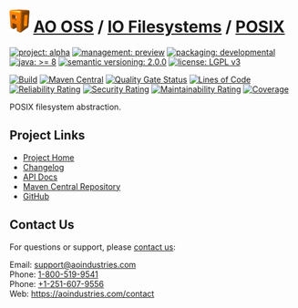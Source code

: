 # [<img src="ao-logo.png" alt="AO Logo" width="35" height="40">](https://github.com/ao-apps) [AO OSS](https://github.com/ao-apps/ao-oss) / [IO Filesystems](https://github.com/ao-apps/ao-io-filesystems) / [POSIX](https://github.com/ao-apps/ao-io-filesystems-posix)

[![project: alpha](https://oss.aoapps.com/ao-badges/project-alpha.svg)](https://aoindustries.com/life-cycle#project-alpha)
[![management: preview](https://oss.aoapps.com/ao-badges/management-preview.svg)](https://aoindustries.com/life-cycle#management-preview)
[![packaging: developmental](https://oss.aoapps.com/ao-badges/packaging-developmental.svg)](https://aoindustries.com/life-cycle#packaging-developmental)  
[![java: &gt;= 8](https://oss.aoapps.com/ao-badges/java-8.svg)](https://docs.oracle.com/javase/8/docs/api/)
[![semantic versioning: 2.0.0](https://oss.aoapps.com/ao-badges/semver-2.0.0.svg)](http://semver.org/spec/v2.0.0.html)
[![license: LGPL v3](https://oss.aoapps.com/ao-badges/license-lgpl-3.0.svg)](https://www.gnu.org/licenses/lgpl-3.0)

[![Build](https://github.com/ao-apps/ao-io-filesystems-posix/workflows/Build/badge.svg?branch=master)](https://github.com/ao-apps/ao-io-filesystems-posix/actions?query=workflow%3ABuild)
[![Maven Central](https://maven-badges.herokuapp.com/maven-central/com.aoapps/ao-io-filesystems-posix/badge.svg)](https://maven-badges.herokuapp.com/maven-central/com.aoapps/ao-io-filesystems-posix)
[![Quality Gate Status](https://sonarcloud.io/api/project_badges/measure?branch=master&project=com.aoapps%3Aao-io-filesystems-posix&metric=alert_status)](https://sonarcloud.io/dashboard?branch=master&id=com.aoapps%3Aao-io-filesystems-posix)
[![Lines of Code](https://sonarcloud.io/api/project_badges/measure?branch=master&project=com.aoapps%3Aao-io-filesystems-posix&metric=ncloc)](https://sonarcloud.io/component_measures?branch=master&id=com.aoapps%3Aao-io-filesystems-posix&metric=ncloc)  
[![Reliability Rating](https://sonarcloud.io/api/project_badges/measure?branch=master&project=com.aoapps%3Aao-io-filesystems-posix&metric=reliability_rating)](https://sonarcloud.io/component_measures?branch=master&id=com.aoapps%3Aao-io-filesystems-posix&metric=Reliability)
[![Security Rating](https://sonarcloud.io/api/project_badges/measure?branch=master&project=com.aoapps%3Aao-io-filesystems-posix&metric=security_rating)](https://sonarcloud.io/component_measures?branch=master&id=com.aoapps%3Aao-io-filesystems-posix&metric=Security)
[![Maintainability Rating](https://sonarcloud.io/api/project_badges/measure?branch=master&project=com.aoapps%3Aao-io-filesystems-posix&metric=sqale_rating)](https://sonarcloud.io/component_measures?branch=master&id=com.aoapps%3Aao-io-filesystems-posix&metric=Maintainability)
[![Coverage](https://sonarcloud.io/api/project_badges/measure?branch=master&project=com.aoapps%3Aao-io-filesystems-posix&metric=coverage)](https://sonarcloud.io/component_measures?branch=master&id=com.aoapps%3Aao-io-filesystems-posix&metric=Coverage)

POSIX filesystem abstraction.

## Project Links
* [Project Home](https://oss.aoapps.com/io-filesystems/posix/)
* [Changelog](https://oss.aoapps.com/io-filesystems/posix/changelog)
* [API Docs](https://oss.aoapps.com/io-filesystems/posix/apidocs/)
* [Maven Central Repository](https://search.maven.org/artifact/com.aoapps/ao-io-filesystems-posix)
* [GitHub](https://github.com/ao-apps/ao-io-filesystems-posix)

## Contact Us
For questions or support, please [contact us](https://aoindustries.com/contact):

Email: [support@aoindustries.com](mailto:support@aoindustries.com)  
Phone: [1-800-519-9541](tel:1-800-519-9541)  
Phone: [+1-251-607-9556](tel:+1-251-607-9556)  
Web: https://aoindustries.com/contact
